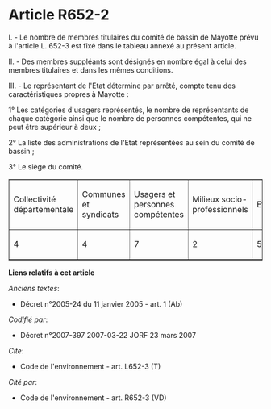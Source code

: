 # Article R652-2

I. - Le nombre de membres titulaires du comité de bassin de Mayotte prévu à l'article L. 652-3 est fixé dans le tableau
annexé au présent article.

II. - Des membres suppléants sont désignés en nombre égal à celui des membres titulaires et dans les mêmes conditions.

III. - Le représentant de l'Etat détermine par arrêté, compte tenu des caractéristiques propres à Mayotte :

1° Les catégories d'usagers représentés, le nombre de représentants de chaque catégorie ainsi que le nombre de personnes
compétentes, qui ne peut être supérieur à deux ;

2° La liste des administrations de l'Etat représentées au sein du comité de bassin ;

3° Le siège du comité.

<table align="center" cellspacing="0" width="605" border="1" cellpadding="0">
  <tbody>
    <tr>
      <td width="79">

Collectivité départementale

</td>
      <td width="78">

Communes et syndicats

</td>
      <td width="79">

Usagers et personnes compétentes

</td>
      <td width="79">

Milieux socio-professionnels

</td>
      <td width="72">

Etat

</td>
      <td width="72">

Total

</td>
    </tr>
    <tr>
      <td width="79">

4

</td>
      <td width="78">

4

</td>
      <td width="79">

7

</td>
      <td width="79">

2

</td>
      <td width="72">

5

</td>
      <td width="72">

22

</td>
    </tr>
  </tbody>
</table>

**Liens relatifs à cet article**

_Anciens textes_:

  - Décret n°2005-24 du 11 janvier 2005 - art. 1 (Ab)

_Codifié par_:

  - Décret n°2007-397 2007-03-22 JORF 23 mars 2007

_Cite_:

  - Code de l'environnement - art. L652-3 (T)

_Cité par_:

  - Code de l'environnement - art. R652-3 (VD)
